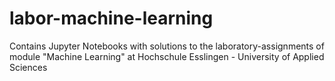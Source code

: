 # labor-machine-learning
Contains Jupyter Notebooks with solutions to the laboratory-assignments of module "Machine Learning" at Hochschule Esslingen - University of Applied Sciences
